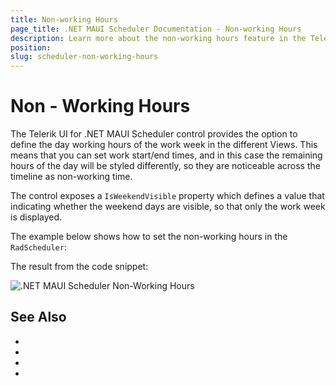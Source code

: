 ```yaml
---
title: Non-working Hours
page_title: .NET MAUI Scheduler Documentation - Non-working Hours
description: Learn more about the non-working hours feature in the Telerik UI for .NET MAUI Scheduler control.
position: 
slug: scheduler-non-working-hours
---
```


# Non - Working Hours

The Telerik UI for .NET MAUI Scheduler control provides the option to define the day working hours of the work week in  the different Views. This means that you can set work start/end times, and in this case the remaining hours of the day will be styled differently, so they are noticeable across the timeline as non-working time.

The control exposes a `IsWeekendVisible` property which defines a value that indicating whether the weekend days are visible, so that only the work week is displayed.

The example below shows how to set the non-working hours in the `RadScheduler`:

 <snippet id='' />


The result from the code snippet:

![.NET MAUI Scheduler Non-Working Hours](images/)


## See Also

- 
- 
- 
- 
